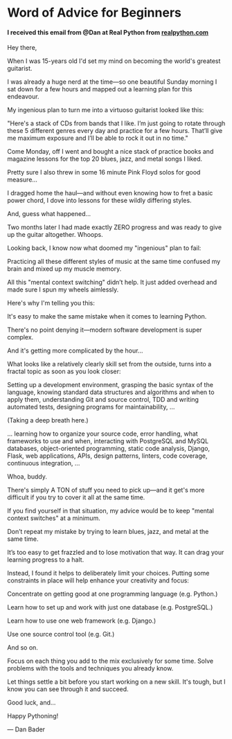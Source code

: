 # Word of Advice for Beginners


#### I received this email from @Dan at Real Python from [realpython.com](realpython.com)

Hey there,

When I was 15-years old I'd set my mind on becoming the world's greatest guitarist.

I was already a huge nerd at the time—so one beautiful Sunday morning I sat down for a few hours and mapped out a learning plan for this endeavour.

My ingenious plan to turn me into a virtuoso guitarist looked like this:

"Here's a stack of CDs from bands that I like. I’m just going to rotate through these 5 different genres every day and practice for a few hours. That’ll give me maximum exposure and I’ll be able to rock it out in no time."

Come Monday, off I went and bought a nice stack of practice books and magazine lessons for the top 20 blues, jazz, and metal songs I liked.

Pretty sure I also threw in some 16 minute Pink Floyd solos for good measure...

I dragged home the haul—and without even knowing how to fret a basic power chord, I dove into lessons for these wildly differing styles.

And, guess what happened...

Two months later I had made exactly ZERO progress and was ready to give up the guitar altogether. Whoops.

Looking back, I know now what doomed my "ingenious" plan to fail:

Practicing all these different styles of music at the same time confused my brain and mixed up my muscle memory.

All this "mental context switching" didn’t help. It just added overhead and made sure I spun my wheels aimlessly.

Here's why I'm telling you this:

It's easy to make the same mistake when it comes to learning Python.

There's no point denying it—modern software development is super complex.

And it's getting more complicated by the hour...

What looks like a relatively clearly skill set from the outside, turns into a fractal topic as soon as you look closer:

Setting up a development environment, grasping the basic syntax of the language, knowing standard data structures and algorithms and when to apply them, understanding Git and source control, TDD and writing automated tests, designing programs for maintainability, ...

(Taking a deep breath here.)

... learning how to organize your source code, error handling, what frameworks to use and when, interacting with PostgreSQL and MySQL databases, object-oriented programming, static code analysis, Django, Flask, web applications, APIs, design patterns, linters, code coverage, continuous integration, ...

Whoa, buddy.

There's simply A TON of stuff you need to pick up—and it get's more difficult if you try to cover it all at the same time.

If you find yourself in that situation, my advice would be to keep "mental context switches" at a minimum.

Don’t repeat my mistake by trying to learn blues, jazz, and metal at the same time.

It’s too easy to get frazzled and to lose motivation that way. It can drag your learning progress to a halt.

Instead, I found it helps to deliberately limit your choices. Putting some constraints in place will help enhance your creativity and focus:

Concentrate on getting good at one programming language (e.g. Python.)

Learn how to set up and work with just one database (e.g. PostgreSQL.)

Learn how to use one web framework (e.g. Django.)

Use one source control tool (e.g. Git.)

And so on.

Focus on each thing you add to the mix exclusively for some time. Solve problems with the tools and techniques you already know.

Let things settle a bit before you start working on a new skill. It's tough, but I know you can see through it and succeed.

Good luck, and...

Happy Pythoning!

— Dan Bader